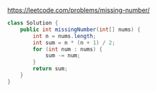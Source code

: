 https://leetcode.com/problems/missing-number/

```java
class Solution {
    public int missingNumber(int[] nums) {
        int n = nums.length;
        int sum = n * (n + 1) / 2;
        for (int num : nums) {
            sum -= num;
        }
        return sum;
    }
}
```
